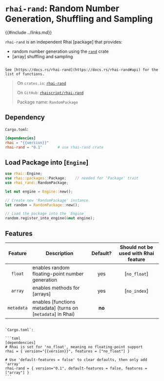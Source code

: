 `rhai-rand`: Random Number Generation, Shuffling and Sampling
=============================================================

{{#include ../links.md}}

`rhai-rand` is an independent Rhai [package] that provides:

* random number generation using the [`rand`](https://crates.io/crates/rand) crate
* [array] shuffling and sampling

```admonish info.side "Documentation"

See [https://docs.rs/rhai-rand](https://docs.rs/rhai-rand#api) for the list of functions.
```

> On `crates.io`: [`rhai-rand`](https://crates.io/crates/rhai-rand)
>
> On `GitHub`: [`rhaiscript/rhai-rand`](https://github.com/rhaiscript/rhai-rand)
>
> Package name: `RandomPackage`


Dependency
----------

`Cargo.toml`:

```toml
[dependencies]
rhai = "{{version}}"
rhai-rand = "0.1"       # use rhai-rand crate
```


Load Package into [`Engine`]
----------------------------

```rust
use rhai::Engine;
use rhai::packages::Package;    // needed for 'Package' trait
use rhai_rand::RandomPackage;

let mut engine = Engine::new();

// Create new 'RandomPackage' instance
let random = RandomPackage::new();

// Load the package into the `Engine`
random.register_into_engine(&mut engine);
```


Features
--------

|  Feature   | Description                                                  | Default? | Should not be used with Rhai feature |
| :--------: | ------------------------------------------------------------ | :------: | :----------------------------------: |
|  `float`   | enables random floating-point number generation              |   yes    |             [`no_float`]             |
|  `array`   | enables methods for [arrays]                                 |   yes    |             [`no_index`]             |
| `metadata` | enables [functions metadata] (turns on [`metadata`] in Rhai) |  **no**  |                                      |

~~~admonish example "Example: Working with `no_float` in Rhai"

`Cargo.toml`:

```toml
[dependencies]
# Rhai is set for 'no_float', meaning no floating-point support
rhai = { version="{{version}}", features = ["no_float"] }

# Use 'default-features = false' to clear defaults, then only add 'array'
rhai-rand = { version="0.1", default-features = false, features = ["array"] }
```
~~~
